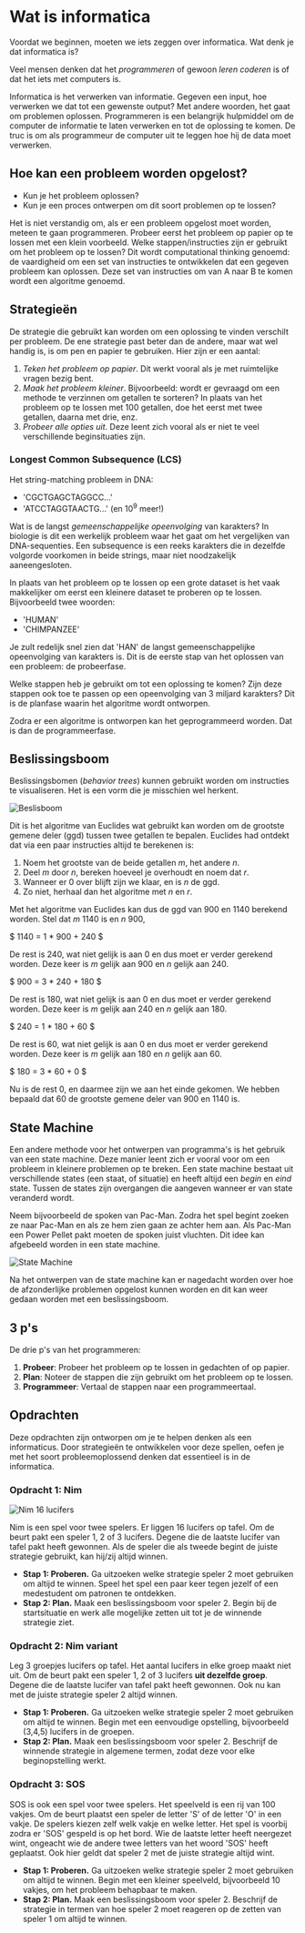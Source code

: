 # Wat is informatica

Voordat we beginnen, moeten we iets zeggen over informatica. Wat denk je dat informatica is?

Veel mensen denken dat het *programmeren* of gewoon *leren coderen* is of dat het iets met computers is.

Informatica is het verwerken van informatie. Gegeven een input, hoe verwerken we dat tot een gewenste output? Met andere woorden, het gaat om problemen oplossen. Programmeren is een belangrijk hulpmiddel om de computer de informatie te laten verwerken en tot de oplossing te komen. De truc is om als programmeur de computer uit te leggen hoe hij de data moet verwerken.

## Hoe kan een probleem worden opgelost?

- Kun je het probleem oplossen?
- Kun je een proces ontwerpen om dit soort problemen op te lossen?

Het is niet verstandig om, als er een probleem opgelost moet worden, meteen te gaan programmeren. Probeer eerst het probleem op papier op te lossen met een klein voorbeeld. Welke stappen/instructies zijn er gebruikt om het probleem op te lossen? Dit wordt computational thinking genoemd: de vaardigheid om een set van instructies te ontwikkelen dat een gegeven probleem kan oplossen. Deze set van instructies om van A naar B te komen wordt een algoritme genoemd.

## Strategieën

De strategie die gebruikt kan worden om een oplossing te vinden verschilt per probleem. De ene strategie past beter dan de andere, maar wat wel handig is, is om pen en papier te gebruiken. Hier zijn er een aantal:

1. *Teken het probleem op papier*. Dit werkt vooral als je met ruimtelijke vragen bezig bent.
2. *Maak het probleem kleiner*. Bijvoorbeeld: wordt er gevraagd om een methode te verzinnen om getallen te sorteren? In plaats van het probleem op te lossen met 100 getallen, doe het eerst met twee getallen, daarna met drie, enz.
3. *Probeer alle opties uit*. Deze leent zich vooral als er niet te veel verschillende beginsituaties zijn.

### Longest Common Subsequence (LCS)

Het string-matching probleem in DNA:

- 'CGCTGAGCTAGGCC...'
- 'ATCCTAGGTAACTG...' (en $10^9$ meer!)

Wat is de langst *gemeenschappelijke opeenvolging* van karakters? In biologie is dit een werkelijk probleem waar het gaat om het vergelijken van DNA-sequenties. Een subsequence is een reeks karakters die in dezelfde volgorde voorkomen in beide strings, maar niet noodzakelijk aaneengesloten.

In plaats van het probleem op te lossen op een grote dataset is het vaak makkelijker om eerst een kleinere dataset te proberen op te lossen. Bijvoorbeeld twee woorden:
- 'HUMAN'
- 'CHIMPANZEE'

Je zult redelijk snel zien dat 'HAN' de langst gemeenschappelijke opeenvolging van karakters is. Dit is de eerste stap van het oplossen van een probleem: de probeerfase.

Welke stappen heb je gebruikt om tot een oplossing te komen? Zijn deze stappen ook toe te passen op een opeenvolging van 3 miljard karakters? Dit is de planfase waarin het algoritme wordt ontworpen.

Zodra er een algoritme is ontworpen kan het geprogrammeerd worden. Dat is dan de programmeerfase.

## Beslissingsboom

Beslissingsbomen (*behavior trees*) kunnen gebruikt worden om instructies te visualiseren. Het is een vorm die je misschien wel herkent.

![Beslisboom](images/1/beslisboom.gif)

Dit is het algoritme van Euclides wat gebruikt kan worden om de grootste gemene deler (ggd) tussen twee getallen te bepalen. Euclides had ontdekt dat via een paar instructies altijd te berekenen is:

1. Noem het grootste van de beide getallen *m*, het andere *n*.
2. Deel *m* door *n*, bereken hoeveel je overhoudt en noem dat *r*.
3. Wanneer er 0 over blijft zijn we klaar, en is *n* de ggd.
4. Zo niet, herhaal dan het algoritme met *n* en *r*.

Met het algoritme van Euclides kan dus de ggd van 900 en 1140 berekend worden.
Stel dat *m* 1140 is en *n* 900,

$ 1140 = 1 * 900 + 240 $

De rest is 240, wat niet gelijk is aan 0 en dus moet er verder gerekend worden. Deze keer is *m* gelijk aan 900 en *n* gelijk aan 240.

$ 900 = 3 * 240 + 180 $

De rest is 180, wat niet gelijk is aan 0 en dus moet er verder gerekend worden. Deze keer is *m* gelijk aan 240 en *n* gelijk aan 180.

$ 240 = 1 * 180 + 60 $

De rest is 60, wat niet gelijk is aan 0 en dus moet er verder gerekend worden. Deze keer is *m* gelijk aan 180 en *n* gelijk aan 60.

$ 180 = 3 * 60 + 0 $

Nu is de rest 0, en daarmee zijn we aan het einde gekomen. We hebben bepaald dat 60 de grootste gemene deler van 900 en 1140 is.

## State Machine

Een andere methode voor het ontwerpen van programma's is het gebruik van een state machine. Deze manier leent zich er vooral voor om een probleem in kleinere problemen op te breken. Een state machine bestaat uit verschillende states (een staat, of situatie) en heeft altijd een *begin* en *eind* state. Tussen de states zijn overgangen die aangeven wanneer er van state veranderd wordt.

Neem bijvoorbeeld de spoken van Pac-Man. Zodra het spel begint zoeken ze naar Pac-Man en als ze hem zien gaan ze achter hem aan. Als Pac-Man een Power Pellet pakt moeten de spoken juist vluchten. Dit idee kan afgebeeld worden in een state machine.

![State Machine](images/1/pacmanStates.png)

Na het ontwerpen van de state machine kan er nagedacht worden over hoe de afzonderlijke problemen opgelost kunnen worden en dit kan weer gedaan worden met een beslissingsboom.

## 3 p's

De drie p's van het programmeren:
1. **Probeer**: Probeer het probleem op te lossen in gedachten of op papier.
2. **Plan**: Noteer de stappen die zijn gebruikt om het probleem op te lossen.
3. **Programmeer**: Vertaal de stappen naar een programmeertaal.

## Opdrachten

Deze opdrachten zijn ontworpen om je te helpen denken als een informaticus. Door strategieën te ontwikkelen voor deze spellen, oefen je met het soort probleemoplossend denken dat essentieel is in de informatica.

### Opdracht 1: Nim

![Nim 16 lucifers](images/1/NimGame.png)

Nim is een spel voor twee spelers. Er liggen 16 lucifers op tafel. Om de beurt pakt een speler 1, 2 of 3 lucifers. Degene die de laatste lucifer van tafel pakt heeft gewonnen. Als de speler die als tweede begint de juiste strategie gebruikt, kan hij/zij altijd winnen.

- **Stap 1: Proberen.** Ga uitzoeken welke strategie speler 2 moet gebruiken om altijd te winnen. Speel het spel een paar keer tegen jezelf of een medestudent om patronen te ontdekken.
- **Stap 2: Plan.** Maak een beslissingsboom voor speler 2. Begin bij de startsituatie en werk alle mogelijke zetten uit tot je de winnende strategie ziet.

### Opdracht 2: Nim variant

Leg 3 groepjes lucifers op tafel. Het aantal lucifers in elke groep maakt niet uit. Om de beurt pakt een speler 1, 2 of 3 lucifers **uit dezelfde groep**. Degene die de laatste lucifer van tafel pakt heeft gewonnen. Ook nu kan met de juiste strategie speler 2 altijd winnen.

- **Stap 1: Proberen.** Ga uitzoeken welke strategie speler 2 moet gebruiken om altijd te winnen. Begin met een eenvoudige opstelling, bijvoorbeeld (3,4,5) lucifers in de groepen.
- **Stap 2: Plan.** Maak een beslissingsboom voor speler 2. Beschrijf de winnende strategie in algemene termen, zodat deze voor elke beginopstelling werkt.

### Opdracht 3: SOS

SOS is ook een spel voor twee spelers. Het speelveld is een rij van 100 vakjes. Om de beurt plaatst een speler de letter 'S' of de letter 'O' in een vakje. De spelers kiezen zelf welk vakje en welke letter. Het spel is voorbij zodra er 'SOS' gespeld is op het bord. Wie de laatste letter heeft neergezet wint, ongeacht wie de andere twee letters van het woord 'SOS' heeft geplaatst.
Ook hier geldt dat speler 2 met de juiste strategie altijd wint.

- **Stap 1: Proberen.** Ga uitzoeken welke strategie speler 2 moet gebruiken om altijd te winnen. Begin met een kleiner speelveld, bijvoorbeeld 10 vakjes, om het probleem behapbaar te maken.
- **Stap 2: Plan.** Maak een beslissingsboom voor speler 2. Beschrijf de strategie in termen van hoe speler 2 moet reageren op de zetten van speler 1 om altijd te winnen.